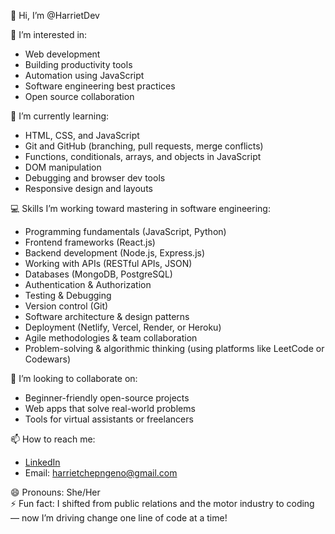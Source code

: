 👋 Hi, I’m @HarrietDev  

👀 I’m interested in:  
- Web development  
- Building productivity tools  
- Automation using JavaScript  
- Software engineering best practices  
- Open source collaboration  

🌱 I’m currently learning:  
- HTML, CSS, and JavaScript  
- Git and GitHub (branching, pull requests, merge conflicts)  
- Functions, conditionals, arrays, and objects in JavaScript  
- DOM manipulation  
- Debugging and browser dev tools  
- Responsive design and layouts  

💻 Skills I’m working toward mastering in software engineering:  
- Programming fundamentals (JavaScript, Python)  
- Frontend frameworks (React.js)  
- Backend development (Node.js, Express.js)  
- Working with APIs (RESTful APIs, JSON)  
- Databases (MongoDB, PostgreSQL)  
- Authentication & Authorization  
- Testing & Debugging  
- Version control (Git)  
- Software architecture & design patterns  
- Deployment (Netlify, Vercel, Render, or Heroku)  
- Agile methodologies & team collaboration  
- Problem-solving & algorithmic thinking (using platforms like LeetCode or Codewars)  

💞️ I’m looking to collaborate on:  
- Beginner-friendly open-source projects  
- Web apps that solve real-world problems  
- Tools for virtual assistants or freelancers  

📫 How to reach me:  
- [LinkedIn](https://www.linkedin.com/in/harriet-chepng-eno-8b643865/)  
- Email: harrietchepngeno@gmail.com  

😄 Pronouns: She/Her  
⚡ Fun fact: I shifted from public relations and the motor industry to coding — now I’m driving change one line of code at a time!


<!---
HarrietDev/HarrietDev is a ✨ special ✨ repository because its `README.md` (this file) appears on your GitHub profile.
You can click the Preview link to take a look at your changes.
--->
